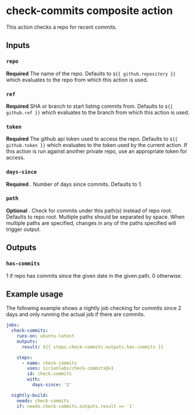 # check-commits composite action

This action checks a repo for recent commits.

## Inputs

### `repo`

**Required** The name of the repo. Defaults to `${{ github.repository }}` which evaluates to the repo from which this action is used.

### `ref`

**Required** SHA or branch to start listing commits from. Defaults to `${{ github.ref }}` which evaluates to the branch from which this action is used.

### `token`

**Required** The github api token used to access the repo. Defaults to `${{ github.token }}` which evaluates to the token used by the current action. If this action is run against another private repo, use an appropriate token for access.

### `days-since`

**Required** . Number of days since commits. Defaults to 1.

### `path`

**Optional** . Check for commits under this path(s) instead of repo root. Defaults to repo root. Multiple paths should be separated by space. When multiple paths are specified, changes in any of the paths specified will trigger output.

## Outputs

### `has-commits`

1 if repo has commits since the given date in the given path. 0 otherwise.

## Example usage

The following example shows a nightly job checking for commits since 2 days and only running the actual job if there are commits.

```yaml
jobs:
  check-commits:
    runs-on: ubuntu-latest
    outputs:
      result: ${{ steps.check-commits.outputs.has-commits }}

    steps:
      - name: check commits
        uses: sirionlabs/check-commits@v1
        id: check-commits
        with:
          days-since: '2'

  nightly-build:
    needs: check-commits
    if: needs.check-commits.outputs.result == '1'
```
